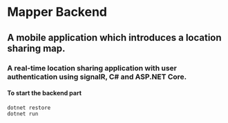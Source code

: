 # Mapper Backend 

## A mobile application which introduces a location sharing map.

### A real-time location sharing application with user authentication using signalR, C# and ASP.NET Core.

#### To start the backend part

```
dotnet restore
dotnet run
```
